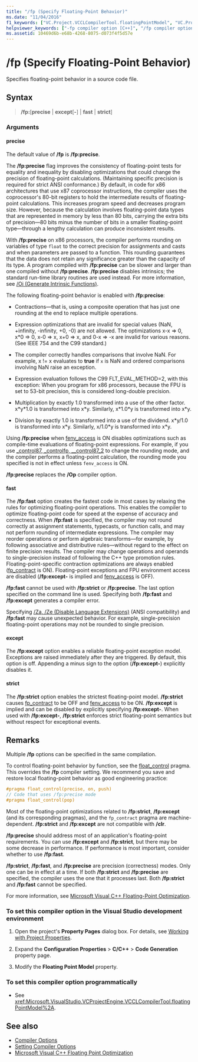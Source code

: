 ```yaml
---
title: "/fp (Specify Floating-Point Behavior)"
ms.date: "11/04/2016"
f1_keywords: ["VC.Project.VCCLCompilerTool.floatingPointModel", "VC.Project.VCCLWCECompilerTool.FloatingPointExceptions", "/fp", "VC.Project.VCCLWCECompilerTool.floatingPointModel", "VC.Project.VCCLCompilerTool.FloatingPointExceptions"]
helpviewer_keywords: ["-fp compiler option [C++]", "/fp compiler option [C++]"]
ms.assetid: 10469d6b-e68b-4268-8075-d073f4f5d57e
---
```

# /fp (Specify Floating-Point Behavior)

Specifies floating-point behavior in a source code file.

## Syntax

> **/fp:**[**precise** | **except**[**-**] | **fast** | **strict**]

### Arguments

#### precise

The default value of **/fp** is **/fp:precise**.

The **/fp:precise** flag improves the consistency of floating-point tests for equality and inequality by disabling optimizations that could change the precision of floating-point calculations. (Maintaining specific precision is required for strict ANSI conformance.) By default, in code for x86 architectures that use x87 coprocessor instructions, the compiler uses the coprocessor's 80-bit registers to hold the intermediate results of floating-point calculations. This increases program speed and decreases program size. However, because the calculation involves floating-point data types that are represented in memory by less than 80 bits, carrying the extra bits of precision—80 bits minus the number of bits in a smaller floating-point type—through a lengthy calculation can produce inconsistent results.

With **/fp:precise** on x86 processors, the compiler performs rounding on variables of type `float` to the correct precision for assignments and casts and when parameters are passed to a function. This rounding guarantees that the data does not retain any significance greater than the capacity of its type. A program compiled with **/fp:precise** can be slower and larger than one compiled without **/fp:precise**. **/fp:precise** disables intrinsics; the standard run-time library routines are used instead. For more information, see [/Oi (Generate Intrinsic Functions)](../../build/reference/oi-generate-intrinsic-functions.md).

The following floating-point behavior is enabled with **/fp:precise**:

- Contractions—that is, using a composite operation that has just one rounding at the end to replace multiple operations.

- Expression optimizations that are invalid for special values (NaN, +infinity, -infinity, +0, -0) are not allowed. The optimizations x-x => 0, x*0 => 0, x-0 => x, x+0 => x, and 0-x => -x are invalid for various reasons. (See IEEE 754 and the C99 standard.)

- The compiler correctly handles comparisons that involve NaN. For example, x != x evaluates to **true** if `x` is NaN and ordered comparisons involving NaN raise an exception.

- Expression evaluation follows the C99 FLT_EVAL_METHOD=2, with this exception: When you program for x86 processors, because the FPU is set to 53-bit precision, this is considered long-double precision.

- Multiplication by exactly 1.0 transformed into a use of the other factor. x*y\*1.0 is transformed into x\*y. Similarly, x\*1.0\*y is transformed into x\*y.

- Division by exactly 1.0 is transformed into a use of the dividend. x*y/1.0 is transformed into x\*y. Similarly, x/1.0\*y is transformed into x\*y.

Using **/fp:precise** when [fenv_access](../../preprocessor/fenv-access.md) is ON disables optimizations such as compile-time evaluations of floating-point expressions. For example, if you use [_control87, _controlfp, \__control87_2](../../c-runtime-library/reference/control87-controlfp-control87-2.md) to change the rounding mode, and the compiler performs a floating-point calculation, the rounding mode you specified is not in effect unless `fenv_access` is ON.

**/fp:precise** replaces the **/Op** compiler option.

#### fast

The **/fp:fast** option creates the fastest code in most cases by relaxing the rules for optimizing floating-point operations. This enables the compiler to optimize floating-point code for speed at the expense of accuracy and correctness. When **/fp:fast** is specified, the compiler may not round correctly at assignment statements, typecasts, or function calls, and may not perform rounding of intermediate expressions. The compiler may reorder operations or perform algebraic transforms—for example, by following associative and distributive rules—without regard to the effect on finite precision results. The compiler may change operations and operands to single-precision instead of following the C++ type promotion rules. Floating-point-specific contraction optimizations are always enabled ([fp_contract](../../preprocessor/fp-contract.md) is ON). Floating-point exceptions and FPU environment access are disabled (**/fp:except-** is implied and [fenv_access](../../preprocessor/fenv-access.md) is OFF).

**/fp:fast** cannot be used with **/fp:strict** or **/fp:precise**. The last option specified on the command line is used. Specifying both **/fp:fast** and **/fp:except** generates a compiler error.

Specifying [/Za, /Ze (Disable Language Extensions)](../../build/reference/za-ze-disable-language-extensions.md) (ANSI compatibility) and **/fp:fast** may cause unexpected behavior. For example, single-precision floating-point operations may not be rounded to single precision.

#### except

The **/fp:except** option enables a reliable floating-point exception model. Exceptions are raised immediately after they are triggered. By default, this option is off. Appending a minus sign to the option (**/fp:except-**) explicitly disables it.

#### strict

The **/fp:strict** option enables the strictest floating-point model. **/fp:strict** causes [fp_contract](../../preprocessor/fp-contract.md) to be OFF and [fenv_access](../../preprocessor/fenv-access.md) to be ON. **/fp:except** is implied and can be disabled by explicitly specifying **/fp:except-**. When used with **/fp:except-**, **/fp:strict** enforces strict floating-point semantics but without respect for exceptional events.

## Remarks

Multiple **/fp** options can be specified in the same compilation.

To control floating-point behavior by function, see the [float_control](../../preprocessor/float-control.md) pragma. This overrides the **/fp** compiler setting. We recommend you save and restore local floating-point behavior as good engineering practice:

```cpp
#pragma float_control(precise, on, push)
// Code that uses /fp:precise mode
#pragma float_control(pop)
```

Most of the floating-point optimizations related to **/fp:strict**, **/fp:except** (and its corresponding pragmas), and the `fp_contract` pragma are machine-dependent. **/fp:strict** and **/fp:except** are not compatible with **/clr**.

**/fp:precise** should address most of an application's floating-point requirements. You can use **/fp:except** and **/fp:strict**, but there may be some decrease in performance. If performance is most important, consider whether to use **/fp:fast**.

**/fp:strict**, **/fp:fast**, and **/fp:precise** are precision (correctness) modes. Only one can be in effect at a time. If both **/fp:strict** and **/fp:precise** are specified, the compiler uses the one that it processes last. Both **/fp:strict** and **/fp:fast** cannot be specified.

For more information, see [Microsoft Visual C++ Floating-Point Optimization](floating-point-optimization.md).

### To set this compiler option in the Visual Studio development environment

1. Open the project's **Property Pages** dialog box. For details, see [Working with Project Properties](../../ide/working-with-project-properties.md).

1. Expand the **Configuration Properties** > **C/C++** > **Code Generation** property page.

1. Modify the **Floating Point Model** property.

### To set this compiler option programmatically

- See <xref:Microsoft.VisualStudio.VCProjectEngine.VCCLCompilerTool.floatingPointModel%2A>.

## See also

- [Compiler Options](compiler-options.md)
- [Setting Compiler Options](setting-compiler-options.md)
- [Microsoft Visual C++ Floating Point Optimization](floating-point-optimization.md)
